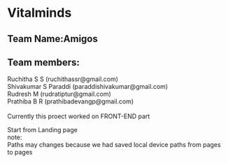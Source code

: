 <h1>Vitalminds</h1>
<h2>Team Name:Amigos</h2>
<h2>Team members:</h2>
Ruchitha S S (ruchithassr@gmail.com) <br>
Shivakumar S Paraddi (paraddishivakumar@gmail.com) <br>
Rudresh M (rudratiptur@gmail.com) <br>
Prathiba B R (prathibadevangp@gmail.com) <br>
<br>
Currently this proect worked on FRONT-END part<br>

Start from Landing page <br>
note:<br>
Paths may changes because we had saved local device paths from pages to pages 
